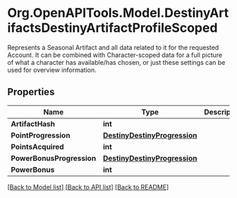 # Org.OpenAPITools.Model.DestinyArtifactsDestinyArtifactProfileScoped
Represents a Seasonal Artifact and all data related to it for the requested Account.  It can be combined with Character-scoped data for a full picture of what a character has available/has chosen, or just these settings can be used for overview information.

## Properties

Name | Type | Description | Notes
------------ | ------------- | ------------- | -------------
**ArtifactHash** | **int** |  | [optional] 
**PointProgression** | [**DestinyDestinyProgression**](DestinyDestinyProgression.md) |  | [optional] 
**PointsAcquired** | **int** |  | [optional] 
**PowerBonusProgression** | [**DestinyDestinyProgression**](DestinyDestinyProgression.md) |  | [optional] 
**PowerBonus** | **int** |  | [optional] 

[[Back to Model list]](../README.md#documentation-for-models) [[Back to API list]](../README.md#documentation-for-api-endpoints) [[Back to README]](../README.md)

